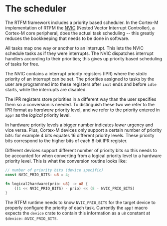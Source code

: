 # The scheduler

The RTFM framework includes a priority based scheduler. In the Cortex-M implementation of RTFM the
[NVIC][] (Nested Vector Interrupt Controller), a Cortex-M core peripheral, does the actual task
scheduling -- this greatly reduces the bookkeeping that needs to be done in software.

[NVIC]: https://developer.arm.com/docs/ddi0337/e/nested-vectored-interrupt-controller

All tasks map one way or another to an interrupt. This lets the NVIC schedule tasks as if they were
interrupts. The NVIC dispatches interrupt handlers according to their priorities; this gives up
priority based scheduling of tasks for free.

The NVIC contains a interrupt priority registers (IPR) where the *static* priority of an interrupt
can be set. The priorities assigned to tasks by the user are programmed into these registers after
`init` ends and before `idle` starts, while the interrupts are disabled.

The IPR registers store priorities in a different way than the user specifies them so a conversion
is needed. To distinguish these two we refer to the IPR format as *hardware* priority level, and we
refer to the priority entered in `app!` as the *logical* priority level.

In hardware priority levels a bigger number indicates *lower* urgency and vice versa. Plus, Cortex-M
devices only support a certain number of priority bits: for example 4 bits equates 16 different
priority levels. These priority bits correspond to the higher bits of each 8-bit IPR register.

Different devices support different number of priority bits so this needs to be accounted for when
converting from a logical priority level to a hardware priority level. This is what the conversion
routine looks like:

``` rust
// number of priority bits (device specific)
const NVIC_PRIO_BITS: u8 = 4;

fn logical2hardware(prio: u8) -> u8 {
    ((1 << NVIC_PRIO_BITS) - prio) << (8 - NVIC_PRIO_BITS)
}
```

The RTFM runtime needs to know `NVIC_PRIO_BITS` for the target device to properly configure the
priority of each task. Currently the `app!` macro expects the `device` crate to contain this
information as a `u8` constant at `$device::NVIC_PRIO_BITS`.

